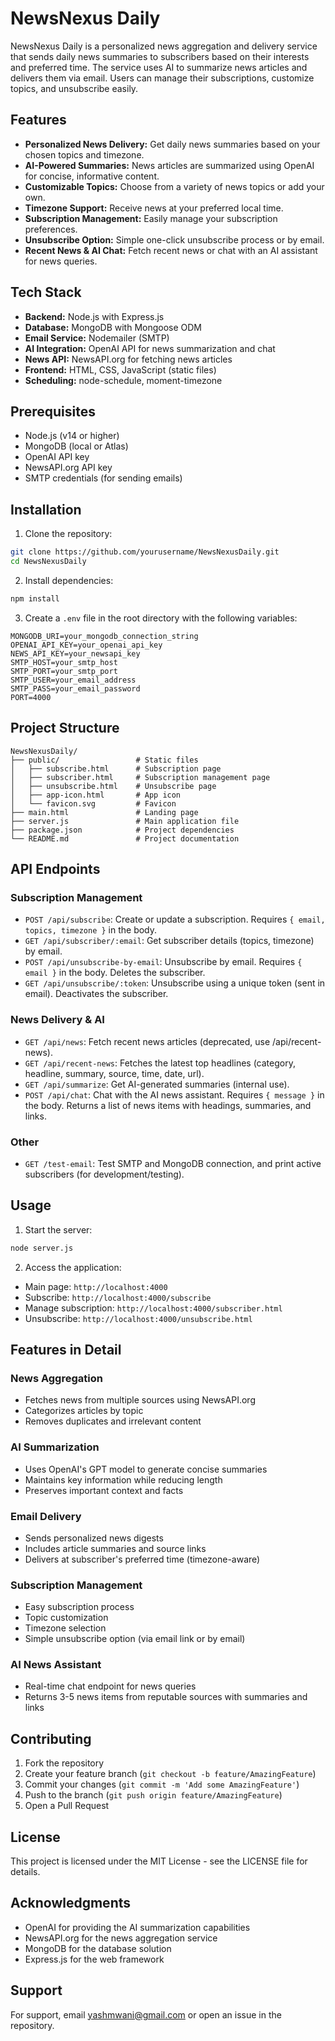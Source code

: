# NewsNexus Daily

NewsNexus Daily is a personalized news aggregation and delivery service that sends daily news summaries to subscribers based on their interests and preferred time. The service uses AI to summarize news articles and delivers them via email. Users can manage their subscriptions, customize topics, and unsubscribe easily.

## Features

- **Personalized News Delivery:** Get daily news summaries based on your chosen topics and timezone.
- **AI-Powered Summaries:** News articles are summarized using OpenAI for concise, informative content.
- **Customizable Topics:** Choose from a variety of news topics or add your own.
- **Timezone Support:** Receive news at your preferred local time.
- **Subscription Management:** Easily manage your subscription preferences.
- **Unsubscribe Option:** Simple one-click unsubscribe process or by email.
- **Recent News & AI Chat:** Fetch recent news or chat with an AI assistant for news queries.

## Tech Stack

- **Backend:** Node.js with Express.js
- **Database:** MongoDB with Mongoose ODM
- **Email Service:** Nodemailer (SMTP)
- **AI Integration:** OpenAI API for news summarization and chat
- **News API:** NewsAPI.org for fetching news articles
- **Frontend:** HTML, CSS, JavaScript (static files)
- **Scheduling:** node-schedule, moment-timezone

## Prerequisites

- Node.js (v14 or higher)
- MongoDB (local or Atlas)
- OpenAI API key
- NewsAPI.org API key
- SMTP credentials (for sending emails)

## Installation

1. Clone the repository:
```bash
git clone https://github.com/yourusername/NewsNexusDaily.git
cd NewsNexusDaily
```

2. Install dependencies:
```bash
npm install
```

3. Create a `.env` file in the root directory with the following variables:
```env
MONGODB_URI=your_mongodb_connection_string
OPENAI_API_KEY=your_openai_api_key
NEWS_API_KEY=your_newsapi_key
SMTP_HOST=your_smtp_host
SMTP_PORT=your_smtp_port
SMTP_USER=your_email_address
SMTP_PASS=your_email_password
PORT=4000
```

## Project Structure

```
NewsNexusDaily/
├── public/                 # Static files
│   ├── subscribe.html      # Subscription page
│   ├── subscriber.html     # Subscription management page
│   ├── unsubscribe.html    # Unsubscribe page
│   ├── app-icon.html       # App icon
│   └── favicon.svg         # Favicon
├── main.html               # Landing page
├── server.js               # Main application file
├── package.json            # Project dependencies
└── README.md               # Project documentation
```

## API Endpoints

### Subscription Management
- `POST /api/subscribe`: Create or update a subscription. Requires `{ email, topics, timezone }` in the body.
- `GET /api/subscriber/:email`: Get subscriber details (topics, timezone) by email.
- `POST /api/unsubscribe-by-email`: Unsubscribe by email. Requires `{ email }` in the body. Deletes the subscriber.
- `GET /api/unsubscribe/:token`: Unsubscribe using a unique token (sent in email). Deactivates the subscriber.

### News Delivery & AI
- `GET /api/news`: Fetch recent news articles (deprecated, use /api/recent-news).
- `GET /api/recent-news`: Fetches the latest top headlines (category, headline, summary, source, time, date, url).
- `GET /api/summarize`: Get AI-generated summaries (internal use).
- `POST /api/chat`: Chat with the AI news assistant. Requires `{ message }` in the body. Returns a list of news items with headings, summaries, and links.

### Other
- `GET /test-email`: Test SMTP and MongoDB connection, and print active subscribers (for development/testing).

## Usage

1. Start the server:
```bash
node server.js
```

2. Access the application:
- Main page: `http://localhost:4000`
- Subscribe: `http://localhost:4000/subscribe`
- Manage subscription: `http://localhost:4000/subscriber.html`
- Unsubscribe: `http://localhost:4000/unsubscribe.html`

## Features in Detail

### News Aggregation
- Fetches news from multiple sources using NewsAPI.org
- Categorizes articles by topic
- Removes duplicates and irrelevant content

### AI Summarization
- Uses OpenAI's GPT model to generate concise summaries
- Maintains key information while reducing length
- Preserves important context and facts

### Email Delivery
- Sends personalized news digests
- Includes article summaries and source links
- Delivers at subscriber's preferred time (timezone-aware)

### Subscription Management
- Easy subscription process
- Topic customization
- Timezone selection
- Simple unsubscribe option (via email link or by email)

### AI News Assistant
- Real-time chat endpoint for news queries
- Returns 3-5 news items from reputable sources with summaries and links

## Contributing

1. Fork the repository
2. Create your feature branch (`git checkout -b feature/AmazingFeature`)
3. Commit your changes (`git commit -m 'Add some AmazingFeature'`)
4. Push to the branch (`git push origin feature/AmazingFeature`)
5. Open a Pull Request

## License

This project is licensed under the MIT License - see the LICENSE file for details.

## Acknowledgments

- OpenAI for providing the AI summarization capabilities
- NewsAPI.org for the news aggregation service
- MongoDB for the database solution
- Express.js for the web framework

## Support

For support, email yashmwani@gmail.com or open an issue in the repository. 